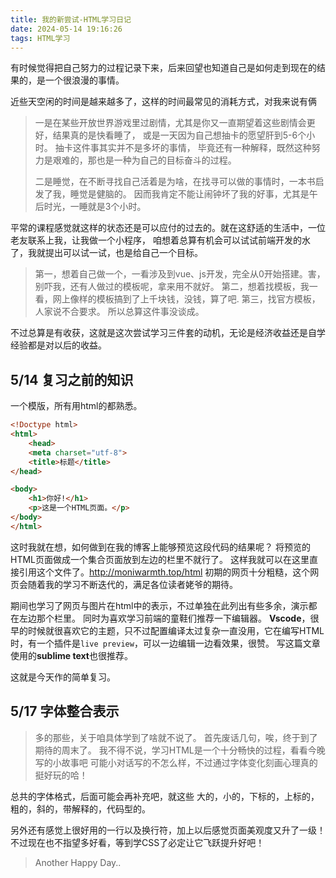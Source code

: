 ```yaml
---
title: 我的新尝试-HTML学习日记
date: 2024-05-14 19:16:26
tags: HTML学习
---
```


有时候觉得把自己努力的过程记录下来，后来回望也知道自己是如何走到现在的结果的，是一个很浪漫的事情。
<!--more-->

近些天空闲的时间是越来越多了，这样的时间最常见的消耗方式，对我来说有俩
>  一是在某些开放世界游戏里过剧情，尤其是你又一直期望着这些剧情会更好，结果真的是快看睡了，
或是一天因为自己想抽卡的愿望肝到5-6个小时。
抽卡这件事其实并不是多坏的事情，
毕竟还有一种解释，既然这种努力是艰难的，那也是一种为自己的目标奋斗的过程。
> 
> 二是睡觉，在不断寻找自己活着是为啥，在找寻可以做的事情时，一本书启发了我，睡觉是健脑的。
因而我肯定不能让闹钟坏了我的好事，尤其是午后时光，一睡就是3个小时。

平常的课程感觉就这样的状态还是可以应付的过去的。就在这舒适的生活中，一位老友联系上我，让我做一个小程序，
咱想着总算有机会可以试试前端开发的水了，我就提出可以试一试，也是给自己一个目标。
>第一，想着自己做一个，一看涉及到vue、js开发，完全从0开始搭建。害，别吓我，还有人做过的模板呢，拿来用不就好。
>第二，想着找模板，我一看，网上像样的模板搞到了上千块钱，没钱，算了吧.
>第三，找官方模板，人家说不合要求。
所以总算这件事没谈成。

不过总算是有收获，这就是这次尝试学习三件套的动机，无论是经济收益还是自学经验都是对以后的收益。

## 5/14 复习之前的知识

一个模版，所有用html的都熟悉。
```HTML
<!Doctype html>
<html>
	<head>
	<meta charset="utf-8">
	<title>标题</title>
</head>

<body>
	<h1>你好!</h1>
	<p>这是一个HTML页面。</p>
</body>
</html>
```
这时我就在想，如何做到在我的博客上能够预览这段代码的结果呢？
将预览的HTML页面做成一个集合页面放到左边的栏里不就行了。
这样我就可以在这里直接引用这个文件了。http://moniwarmth.top/html
初期的网页十分粗糙，这个网页会随着我的学习不断迭代的，满足各位读者姥爷的期待。

期间也学习了网页与图片在html中的表示，不过单独在此列出有些多余，演示都在左边那个栏里。
同时为喜欢学习前端的童鞋们推荐一下编辑器。
**Vscode**，很早的时候就很喜欢它的主题，只不过配置编译太过复杂一直没用，它在编写HTML时，有一个插件是`live preview`，可以一边编辑一边看效果，很赞。
写这篇文章使用的**sublime text**也很推荐。

这就是今天作的简单复习。

## 5/17 字体整合表示

>多的那些，关于咱具体学到了啥就不说了。
>首先废话几句，唉，终于到了期待的周末了。
>我不得不说，学习HTML是一个十分畅快的过程，看看今晚写的小故事吧
>可能小对话写的不怎么样，不过通过字体变化刻画心理真的挺好玩的哈！

总共的字体格式，后面可能会再补充吧，就这些
大的，小的，下标的，上标的，粗的，斜的，带解释的，代码型的。

另外还有感觉上很好用的一行以及换行符，加上以后感觉页面美观度又升了一级！
不过现在也不指望多好看，等到学CSS了必定让它飞跃提升好吧！

> Another Happy Day..